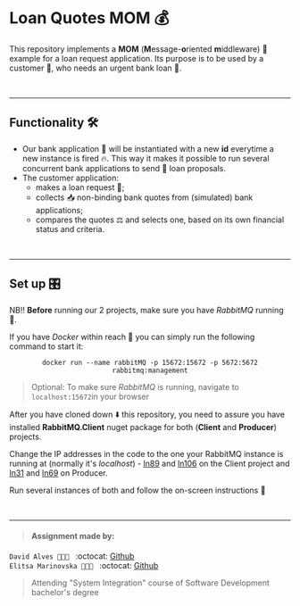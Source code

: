 # Loan Quotes MOM :moneybag:

This repository implements a **MOM** (**M**essage-**o**riented **m**iddleware) :incoming_envelope: example for a loan request application. Its purpose is to be used by a customer :bust_in_silhouette:, who needs an urgent bank loan :money_with_wings:.

</br>

---
## Functionality :hammer_and_wrench:
* Our bank application :bank: will be instantiated with a new **id** everytime a new instance is fired :fire:. This way it makes it possible to run several concurrent bank applications to send :postbox: loan proposals. 
* The customer application:
  * makes a loan request :pencil:;
  * collects :inbox_tray: non-binding bank quotes from (simulated) bank applications;
  * compares the quotes :balance_scale: and selects one, based on its own financial status and criteria.

</br>

---
## Set up  :control_knobs:

NB:bangbang: **Before** running our 2 projects, make sure you have _RabbitMQ_ running :rabbit:.  

If you have _Docker_ within reach :whale: you can simply run the following command to start it:
<p align="center"><code>docker run --name rabbitMQ -p 15672:15672 -p 5672:5672 rabbitmq:management</code></p>  

> Optional: To make sure _RabbitMQ_ is running, navigate to `localhost:15672`in your browser

After you have cloned down :arrow_down: this repository, you need to assure you have installed **RabbitMQ.Client** nuget package for both (**Client** and **Producer**) projects.

Change the IP addresses in the code to the one your RabbitMQ instance is running at (normally it's _localhost_) - [ln89](https://github.com/elit0451/LoanQuotesMOM/blob/699f2f0deb27c82bd109f1870d69bfc81baabdf5/LoanQuotesMOM/Program.cs#L89) and [ln106](https://github.com/elit0451/LoanQuotesMOM/blob/699f2f0deb27c82bd109f1870d69bfc81baabdf5/LoanQuotesMOM/Program.cs#L106) on the Client project and [ln31](https://github.com/elit0451/LoanQuotesMOM/blob/699f2f0deb27c82bd109f1870d69bfc81baabdf5/LoanQuotesMOMProducer/Program.cs#L31) and [ln69](https://github.com/elit0451/LoanQuotesMOM/blob/699f2f0deb27c82bd109f1870d69bfc81baabdf5/LoanQuotesMOMProducer/Program.cs#L69) on Producer.

Run several instances of both and follow the on-screen instructions :calling: 

</br>

___
> #### Assignment made by:   
`David Alves 👨🏻‍💻 ` :octocat: [Github](https://github.com/davi7725) <br />
`Elitsa Marinovska 👩🏻‍💻 ` :octocat: [Github](https://github.com/elit0451) <br />
> Attending "System Integration" course of Software Development bachelor's degree
